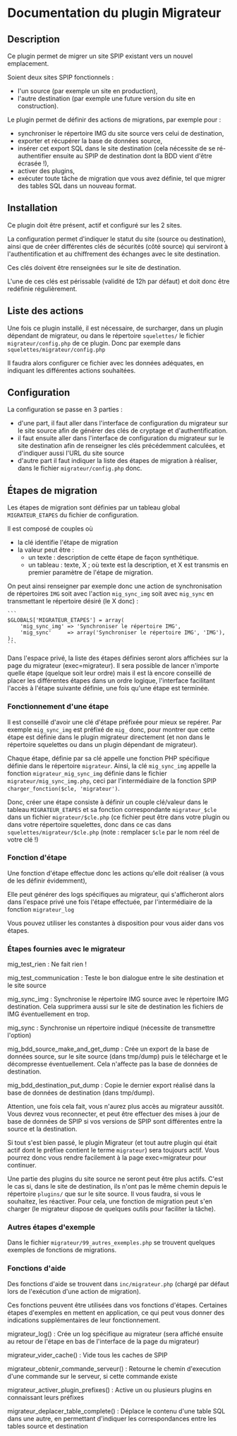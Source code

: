 

# Documentation du plugin Migrateur


## Description

Ce plugin permet de migrer un site SPIP existant vers un nouvel emplacement.

Soient deux sites SPIP fonctionnels :
- l'un source (par exemple un site en production),
- l'autre destination (par exemple une future version du site en construction).

Le plugin permet de définir des actions de migrations, par exemple pour :
- synchroniser le répertoire IMG du site source vers celui de destination,
- exporter et récupérer la base de données source,
- insérer cet export SQL dans le site destination (cela nécessite de se ré-authentifier
ensuite au SPIP de destination dont la BDD vient d'être écrasée !),
- activer des plugins,
- exécuter toute tâche de migration que vous avez définie, tel que migrer des tables SQL
dans un nouveau format.



## Installation

Ce plugin doit être présent, actif et configuré sur les 2 sites.

La configuration permet d'indiquer le statut du site (source ou destination),
ainsi que de créer différentes clés de sécurités (côté source) qui serviront
à l'authentification et au chiffrement des échanges avec le site destination.

Ces clés doivent être renseignées sur le site de destination.

L'une de ces clés est périssable (validité de 12h par défaut)
et doit donc être redéfinie régulièrement.



## Liste des actions

Une fois ce plugin installé, il est nécessaire, de surcharger, dans un plugin
dépendant de migrateur, ou dans le répertoire `squelettes/` le fichier
 `migrateur/config.php` de ce plugin. Donc par exemple dans
 `squelettes/migrateur/config.php`

Il faudra alors configurer ce fichier avec les données adéquates,
en indiquant les différentes actions souhaitées.


## Configuration

La configuration se passe en 3 parties :

- d'une part, il faut aller dans l'interface de configuration du migrateur
  sur le site source afin de générer des clés de cryptage et d'authentification.
- il faut ensuite aller dans l'interface de configuration du migrateur
  sur le site destination afin de renseigner les clés précédemment calculées,
  et d'indiquer aussi l'URL du site source
- d'autre part il faut indiquer la liste des étapes de migration à réaliser,
  dans le fichier `migrateur/config.php` donc.


## Étapes de migration

Les étapes de migration sont définies par un tableau global `MIGRATEUR_ETAPES`
du fichier de configuration.

Il est composé de couples où

- la clé identifie l'étape de migration
- la valeur peut être :
  - un texte : description de cette étape de façon synthétique.
  - un tableau : texte, X ; où texte est la description, et X est transmis
    en premier paramètre de l'étape de migration.

On peut ainsi renseigner par exemple donc une action de synchronisation
de répertoires `IMG` soit avec l'action `mig_sync_img` soit avec `mig_sync`
en transmettant le répertoire désiré (le X donc) :

	```
	$GLOBALS['MIGRATEUR_ETAPES'] = array(
		'mig_sync_img' => 'Synchroniser le répertoire IMG',
		'mig_sync'     => array('Synchroniser le répertoire IMG', 'IMG'),
	);
	```

Dans l'espace privé, la liste des étapes définies seront alors affichées
sur la page du migrateur (exec=migrateur). Il sera possible de lancer n'importe
quelle étape (quelque soit leur ordre) mais il est là encore conseillé
de placer les différentes étapes dans un ordre logique, l'interface
facilitant l'accès à l'étape suivante définie, une fois qu'une étape est terminée.


### Fonctionnement d'une étape

Il est conseillé d'avoir une clé d'étape préfixée pour mieux se repérer.
Par exemple `mig_sync_img` est préfixé de `mig_` donc, pour montrer
que cette étape est définie dans le plugin migrateur directement
(et non dans le répertoire squelettes ou dans un plugin dépendant de migrateur).

Chaque étape, définie par sa clé appelle une fonction PHP spécifique
définie dans le répertoire `migrateur`. Ainsi, la clé `mig_sync_img`
appelle la fonction `migrateur_mig_sync_img` définie dans le fichier
 `migrateur/mig_sync_img.php`, ceci par l'intermédiaire de la fonction
 SPIP `charger_fonction($cle, 'migrateur')`.

Donc, créer une étape consiste à définir un couple clé/valeur dans le tableau
 `MIGRATEUR_ETAPES` et sa fonction correspondante `migrateur_$cle` dans un fichier
 `migrateur/$cle.php` (ce fichier peut être dans votre plugin ou dans votre répertoire
 squelettes, donc dans ce cas dans `squelettes/migrateur/$cle.php` (note : remplacer `$cle`
 par le nom réel de votre clé !)


### Fonction d'étape

Une fonction d'étape effectue donc les actions qu'elle doit réaliser
(à vous de les définir évidemment),

Elle peut générer des logs spécifiques au migrateur, qui s'afficheront
alors dans l'espace privé une fois l'étape effectuée, par l'intermédiaire
de la fonction `migrateur_log`

Vous pouvez utiliser les constantes à disposition pour vous aider dans vos
étapes.

 
### Étapes fournies avec le migrateur

mig_test_rien
: Ne fait rien !

mig_test_communication
: Teste le bon dialogue entre le site destination et le site source

mig_sync_img
: Synchronise le répertoire IMG source avec le répertoire IMG destination.
  Cela supprimera aussi sur le site de destination les fichiers de IMG éventuellement en trop.

mig_sync
: Synchronise un répertoire indiqué (nécessite de transmettre l'option)

mig_bdd_source_make_and_get_dump
: Crée un export de la base de données source, sur le site source (dans tmp/dump)
  puis le télécharge et le décompresse éventuellement.
  Cela n'affecte pas la base de données de destination.

mig_bdd_destination_put_dump
: Copie le dernier export réalisé dans la base de données de destination (dans tmp/dump).

  Attention, une fois cela fait, vous n'aurez plus accès au migrateur
  aussitôt. Vous devrez vous reconnecter, et peut être effectuer des mises
  à jour de base de données de SPIP si vos versions de SPIP sont différentes
  entre la source et la destination.

  Si tout s'est bien passé, le plugin Migrateur (et tout autre plugin
  qui était actif dont le préfixe contient le terme `migrateur`) sera toujours actif.
  Vous pourrez donc vous rendre facilement à la page exec=migrateur pour continuer.

  Une partie des plugins du site source ne seront peut être plus actifs.
  C'est le cas si, dans le site de destination, ils n'ont pas le même chemin depuis le
  répertoire `plugins/` que sur le site source. Il vous faudra, si vous le souhaitez,
  les réactiver. Pour cela, une fonction de migration peut s'en charger (le migrateur
  dispose de quelques outils pour faciliter la tâche).


### Autres étapes d'exemple

Dans le fichier `migrateur/99_autres_exemples.php` se trouvent
quelques exemples de fonctions de migrations.



### Fonctions d'aide

Des fonctions d'aide se trouvent dans `inc/migrateur.php` (chargé par défaut
lors de l'exécution d'une action de migration).

Ces fonctions peuvent être utilisées dans vos fonctions d'étapes.
Certaines étapes d'exemples en mettent en application, ce qui peut vous
donner des indications supplémentaires de leur fonctionnement.

migrateur_log()
: Crée un log spécifique au migrateur (sera affiché ensuite au retour de l'étape
  en bas de l'interface de la page du migrateur)

migrateur_vider_cache()
: Vide tous les caches de SPIP

migrateur_obtenir_commande_serveur()
: Retourne le chemin d'execution d'une commande sur le serveur, si cette commande existe

migrateur_activer_plugin_prefixes()
: Active un ou plusieurs plugins en connaissant leurs préfixes

migrateur_deplacer_table_complete()
: Déplace le contenu d'une table SQL dans une autre, en permettant
  d'indiquer les correspondances entre les tables source et destination




